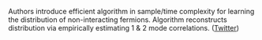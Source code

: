
Authors introduce efficient algorithm in sample/time complexity for learning the distribution of non-interacting fermions. Algorithm reconstructs distribution via empirically estimating 1 & 2 mode correlations. ([Twitter](https://twitter.com/JoshuahHeath/status/1364256672244400131))
